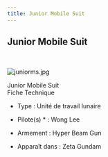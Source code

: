 ```yaml
---
title: Junior Mobile Suit
---
```


Junior Mobile Suit
------------------

 


![juniorms.jpg](/images/stories/saga/zetagundam/images/aeug/juniorms.jpg)


Junior Mobile Suit  
Fiche Technique   
- Type : Unité de travail lunaire  
- Pilote(s) * : Wong Lee  
- Armement : Hyper Beam Gun  
  
  
- Apparaît dans : Zeta Gundam

